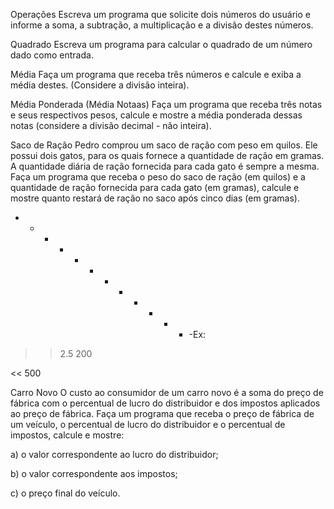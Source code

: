 
Operações
  Escreva um programa que solicite dois números do usuário e informe a soma, a subtração, a multiplicação e a divisão destes números.
  
 Quadrado
  Escreva um programa para calcular o quadrado de um número dado como entrada. 

 Média 
  Faça um programa que receba três números e calcule e exiba a média destes. (Considere a divisão inteira).
  
 Média Ponderada (Média Notaas)
  Faça um programa que receba três notas e seus respectivos pesos, calcule e mostre a média ponderada dessas notas (considere a divisão decimal - não inteira). 
  
 Saco de Ração
 Pedro comprou um saco de ração com peso em quilos. Ele possui dois gatos, para os quais fornece a quantidade de ração em gramas. A quantidade diária de ração fornecida para cada
 gato é sempre a mesma. Faça um programa que receba o peso do saco de ração (em quilos) e a quantidade de ração fornecida para cada gato (em gramas), calcule e mostre quanto
 restará de ração no saco após cinco dias (em gramas). 
 
 - - - - - - - - - - - - -Ex:
>> 2.5 200 

<< 500

 Carro Novo
  O custo ao consumidor de um carro novo é a soma do preço de fábrica com o percentual de lucro do distribuidor e dos impostos aplicados ao preço de fábrica. Faça um programa que receba o preço de fábrica de um veículo, o percentual de lucro do distribuidor e o percentual de impostos, calcule e mostre:

a) o valor correspondente ao lucro do distribuidor;

b) o valor correspondente aos impostos;

c) o preço final do veículo.


